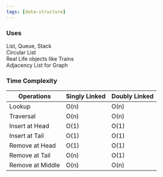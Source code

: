 ```yaml
---
tags: [data-structure]
---
```


### Uses

List, Queue, Stack  
Circular List  
Real Life objects like Trains  
Adjacency List for Graph

### Time Complexity

| Operations       | Singly Linked | Doubly Linked |
| ---------------- | ------------- | ------------- |
| Lookup           | O(n)          | O(n)          |
| Traversal        | O(n)          | O(n)          |
| Insert at Head   | O(1)          | O(1)          |
| Insert at Tail   | O(1)          | O(1)          |
| Remove at Head   | O(1)          | O(1)          |
| Remove at Tail   | O(n)          | O(1)          |
| Remove at Middle | O(n)          | O(n)          |
